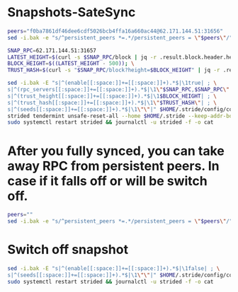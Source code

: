 # Snapshots-SateSync
```bash
peers="f0ba7861df46dee6cdf5026bcb4ffa16a660ac44@62.171.144.51:31656"
sed -i.bak -e "s/^persistent_peers *=.*/persistent_peers = \"$peers\"/" $HOME/.stride/config/config.toml
```
```bash
SNAP_RPC=62.171.144.51:31657
LATEST_HEIGHT=$(curl -s $SNAP_RPC/block | jq -r .result.block.header.height); \
BLOCK_HEIGHT=$((LATEST_HEIGHT - 500)); \
TRUST_HASH=$(curl -s "$SNAP_RPC/block?height=$BLOCK_HEIGHT" | jq -r .result.block_id.hash)
```
```bash
sed -i.bak -E "s|^(enable[[:space:]]+=[[:space:]]+).*$|\1true| ; \
s|^(rpc_servers[[:space:]]+=[[:space:]]+).*$|\1\"$SNAP_RPC,$SNAP_RPC\"| ; \
s|^(trust_height[[:space:]]+=[[:space:]]+).*$|\1$BLOCK_HEIGHT| ; \
s|^(trust_hash[[:space:]]+=[[:space:]]+).*$|\1\"$TRUST_HASH\"| ; \
s|^(seeds[[:space:]]+=[[:space:]]+).*$|\1\"\"|" $HOME/.stride/config/config.toml
strided tendermint unsafe-reset-all --home $HOME/.stride --keep-addr-book
sudo systemctl restart strided && journalctl -u strided -f -o cat
```
# After you fully synced, you can take away RPC from persistent peers. In case if it falls off or will be switch off.  
```bash
peers=""
sed -i.bak -e "s/^persistent_peers *=.*/persistent_peers = \"$peers\"/" $HOME/.stride/config/config.toml
```
# Switch off snapshot 
```bash
sed -i.bak -E "s|^(enable[[:space:]]+=[[:space:]]+).*$|\1false| ; \
s|^(seeds[[:space:]]+=[[:space:]]+).*$|\1\"\"|" $HOME/.stride/config/config.toml
sudo systemctl restart strided && journalctl -u strided -f -o cat
```


